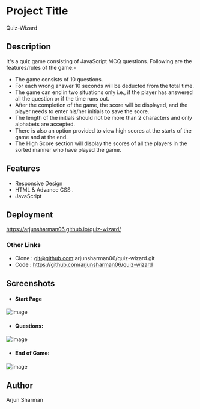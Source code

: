 # Project Title

Quiz-Wizard

## Description

It's a quiz game consisting of JavaScript MCQ questions. Following are the features/rules of the game:-

* The game consists of 10 questions.
* For each wrong answer 10 seconds will be deducted from the total time.
* The game can end in two situations only i.e., if the player has answered all the question or if the time runs out.
* After the completion of the game, the score will be displayed, and the player needs to enter his/her initials to save the score.
* The length of the initials should not be more than 2 characters and only alphabets are accepted.
* There is also an option provided to view high scores at the starts of the game and at the end.
* The High Score section will display the scores of all the players in the sorted manner who have played the game.


## Features

- Responsive Design
- HTML & Advance CSS .
- JavaScript

## Deployment

https://arjunsharman06.github.io/quiz-wizard/

### Other Links

* Clone : git@github.com:arjunsharman06/quiz-wizard.git
* Code : https://github.com/arjunsharman06/quiz-wizard

## Screenshots

* #### Start Page 
 ![image](https://user-images.githubusercontent.com/14013884/171412078-b7988a60-7507-4caa-b0b8-d89cd1046c6e.png)
 
 
* #### Questions:
 ![image](https://user-images.githubusercontent.com/14013884/171412309-b18633f8-5152-418f-8af5-7332016f069b.png)
 
 
 * #### End of Game:
  ![image](https://user-images.githubusercontent.com/14013884/171412643-9150252b-e8ae-42e3-9403-c0e6610d1144.png)


## Author
Arjun Sharman
